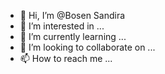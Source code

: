- 👋 Hi, I’m @Bosen Sandira
- 👀 I’m interested in ...
- 🌱 I’m currently learning ...
- 💞️ I’m looking to collaborate on ...
- 📫 How to reach me ...

<!---
BosenSandira/BosenSandira is a ✨ special ✨ repository because its `README.md` (this file) appears on your GitHub profile.
You can click the Preview link to take a look at your changes.
--->
